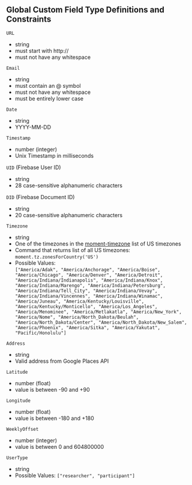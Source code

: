 ## Global Custom Field Type Definitions and Constraints

`URL`

* string
* must start with http://
* must not have any whitespace

`Email`

* string
* must contain an @ symbol
* must not have any whitespace
* must be entirely lower case

`Date`

* string
* YYYY-MM-DD

`Timestamp`

* number (integer)
* Unix Timestamp in milliseconds

`UID` (Firebase User ID)

* string
* 28 case-sensitive alphanumeric characters

`DID` (Firebase Document ID)

* string
* 20 case-sensitive alphanumeric characters

`Timezone`

* string
* One of the timezones in the [moment-timezone](https://momentjs.com/timezone/docs/#/using-timezones/getting-zone-names/) list of US timezones
* Command that returns list of all US timezones: `moment.tz.zonesForCountry('US')`
* Possible Values:\
    `["America/Adak", "America/Anchorage", "America/Boise", "America/Chicago", "America/Denver", "America/Detroit", "America/Indiana/Indianapolis", "America/Indiana/Knox", "America/Indiana/Marengo", "America/Indiana/Petersburg", "America/Indiana/Tell_City", "America/Indiana/Vevay", "America/Indiana/Vincennes", "America/Indiana/Winamac", "America/Juneau", "America/Kentucky/Louisville", "America/Kentucky/Monticello", "America/Los_Angeles", "America/Menominee", "America/Metlakatla", "America/New_York", "America/Nome", "America/North_Dakota/Beulah", "America/North_Dakota/Center", "America/North_Dakota/New_Salem", "America/Phoenix", "America/Sitka", "America/Yakutat", "Pacific/Honolulu"]`

`Address`

* string
* Valid address from Google Places API

`Latitude`

* number (float)
* value is between -90 and +90

`Longitude`

* number (float)
* value is between -180 and +180

`WeeklyOffset`

* number (integer)
* value is between 0 and 604800000

`UserType`

* string
* Possible Values: `["researcher", "participant"]`

<!-- 9.  SurveyQuestionType
    * string
    * Possible Values: `["short", "long", "multiple", "checkboxes", "dropdown", "number", "email", "phone", "file", "link", "date", "time"]` -->